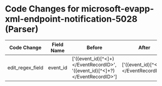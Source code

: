 # Code Changes for microsoft-evapp-xml-endpoint-notification-5028 (Parser)

| Code Change | Field Name | Before | After |
|-------------|------------|--------|-------|
| edit_regex_field | event_id | ['<EventRecordID>({event_id}[^<]+)<\/EventRecordID>', '<EventRecordID>({event_id}[^<]+?)<\/EventRecordID>'] | ['<EventRecordID>({event_id}[^<]+?)<\/EventRecordID>'] |